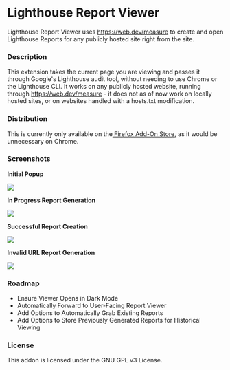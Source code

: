 # Lighthouse Report Viewer
Lighthouse Report Viewer uses https://web.dev/measure to create and open Lighthouse Reports for any publicly hosted site right from the site.

### Description 
This extension takes the current page you are viewing and passes it through Google's Lighthouse audit tool, without needing to use Chrome or the Lighthouse CLI. It works on any publicly hosted website, running through https://web.dev/measure - it does not as of now work on locally hosted sites, or on websites handled with a hosts.txt modification.

### Distribution
This is currently only available on the[ Firefox Add-On Store](https://addons.mozilla.org/en-US/firefox/addon/lighthouse-report-generator/), as it would be unnecessary on Chrome. 

### Screenshots

**Initial Popup**

![](https://addons.cdn.mozilla.net/user-media/previews/full/219/219079.png)

**In Progress Report Generation**

![](https://addons.cdn.mozilla.net/user-media/previews/thumbs/219/219082.png)

**Successful Report Creation**

![](https://addons.cdn.mozilla.net/user-media/previews/thumbs/219/219083.png)

**Invalid URL Report Generation**

![](https://addons.cdn.mozilla.net/user-media/previews/thumbs/219/219081.png)

### Roadmap
 - Ensure Viewer Opens in Dark Mode
 - Automatically Forward to User-Facing Report Viewer
 - Add Options to Automatically Grab Existing Reports
 - Add Options to Store Previously Generated Reports for Historical Viewing


### License
This addon is licensed under the GNU GPL v3 License. 
